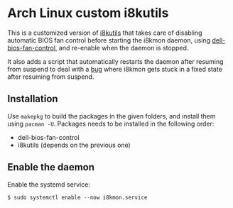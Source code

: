 # Arch Linux custom i8kutils

This is a customized version of [i8kutils](https://launchpad.net/i8kutils)
that takes care of disabling automatic BIOS fan control before
starting the i8kmon daemon, using [dell-bios-fan-control](https://github.com/TomFreudenberg/dell-bios-fan-control), and re-enable when the daemon is stopped.

It also adds a script that automatically restarts the daemon after resuming
from suspend to deal with a [bug](https://askubuntu.com/questions/715520/i8kutils-i8kmon-uses-wrong-thresholds-after-resuming-from-suspend)
where i8kmon gets stuck in a fixed state after resuming from suspend.

## Installation

Use `makepkg` to build the packages in the given folders, and install them using `pacman -U`. Packages needs to be installed in the following order:

- dell-bios-fan-control
- i8kutils (depends on the previous one)

## Enable the daemon

Enable the systemd service:

```
$ sudo systemctl enable --now i8kmon.service
```
